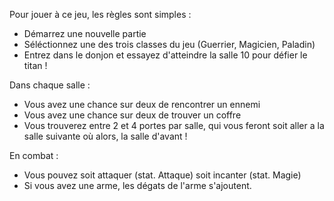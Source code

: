 Pour jouer à ce jeu, les règles sont simples :
- Démarrez une nouvelle partie
- Séléctionnez une des trois classes du jeu (Guerrier, Magicien, Paladin)
- Entrez dans le donjon et essayez d'atteindre la salle 10 pour défier le titan !

Dans chaque salle :
- Vous avez une chance sur deux de rencontrer un ennemi
- Vous avez une chance sur deux de trouver un coffre
- Vous trouverez entre 2 et 4 portes par salle, qui vous feront soit aller a la salle suivante où alors, la salle d'avant ! 

En combat :
- Vous pouvez soit attaquer (stat. Attaque) soit incanter (stat. Magie)
- Si vous avez une arme, les dégats de l'arme s'ajoutent.